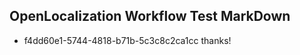 ## OpenLocalization Workflow Test MarkDown
* f4dd60e1-5744-4818-b71b-5c3c8c2ca1cc thanks!

<!--HONumber=Sep16_HO1-->



